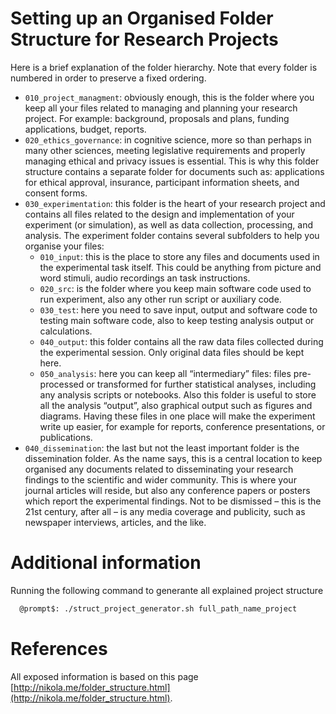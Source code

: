 # Setting up an Organised Folder Structure for Research Projects
Here is a brief explanation of the folder hierarchy. Note that every folder is numbered in order to preserve a fixed ordering.
+ `010_project_managment`: obviously enough, this is the folder where you keep all your files related to managing and planning your research project. For example: background, proposals and plans, funding applications, budget, reports.
+ `020_ethics_governance`: in cognitive science, more so than perhaps in many other sciences, meeting legislative requirements and properly managing ethical and privacy issues is essential. This is why this folder structure contains a separate folder for documents such as: applications for ethical approval, insurance, participant information sheets, and consent forms.
+ `030_experimentation`: this folder is the heart of your research project and contains all files related to the design and implementation of your experiment (or simulation), as well as data collection, processing, and analysis. The experiment folder contains several subfolders to help you organise your files:
  + `010_input`: this is the place to store any files and documents used in the experimental task itself. This could be anything from picture and word stimuli, audio recordings an task instructions.
  + `020_src`: is the folder where you keep main software code used to run experiment, also any other run script or auxiliary code.
  + `030_test`: here you need to save input, output and software code to testing main software code, also to keep testing analysis output or calculations.
  + `040_output`: this folder contains all the raw data files collected during the experimental session. Only original data files should be kept here.
  + `050_analysis`: here you can keep all “intermediary” files: files pre-processed or transformed for further statistical analyses, including any analysis scripts or notebooks. Also this folder is useful to store all the analysis “output”, also graphical output such as figures and diagrams. Having these files in one place will make the experiment write up easier, for example for reports, conference presentations, or publications.
+ `040_dissemination`: the last but not the least important folder is the dissemination folder. As the name says, this is a central location to keep organised any documents related to disseminating your research findings to the scientific and wider community. This is where your journal articles will reside, but also any conference papers or posters which report the experimental findings. Not to be dismissed – this is the 21st century, after all – is any media coverage and publicity, such as newspaper interviews, articles, and the like.

# Additional information
Running the following command to generante all explained project structure
```bash
  @prompt$: ./struct_project_generator.sh full_path_name_project 
```

# References
All exposed information is based on this page [http://nikola.me/folder_structure.html](http://nikola.me/folder_structure.html).